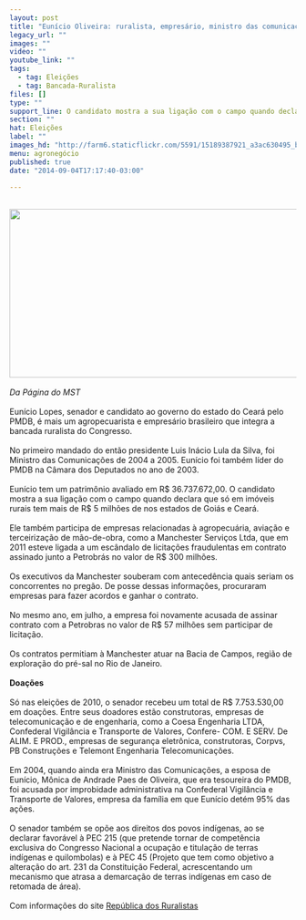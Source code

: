 ```yaml
---
layout: post
title: "Eunício Oliveira: ruralista, empresário, ministro das comunicações"
legacy_url: ""
images: ""
video: ""
youtube_link: ""
tags:
  - tag: Eleições
  - tag: Bancada-Ruralista
files: []
type: ""
support_line: O candidato mostra a sua ligação com o campo quando declara que só em imóveis rurais tem mais de R$ 5 milhões de nos estados de Goiás e Ceará.
section: ""
hat: Eleições
label: ""
images_hd: "http://farm6.staticflickr.com/5591/15189387921_a3ac630495_b.jpg"
menu: agronegócio
published: true
date: "2014-09-04T17:17:40-03:00"

---
```

<p><br />
<em><img alt="" height="296" src="http://farm6.staticflickr.com/5591/15189387921_a3ac630495_b.jpg" width="508" /><br />
<br />
Da P&aacute;gina do&nbsp;MST</em><br />
<br />
Eun&iacute;cio Lopes, senador e candidato ao governo do estado do Cear&aacute; pelo PMDB, &eacute; mais um agropecuarista e empres&aacute;rio brasileiro que integra a bancada ruralista do Congresso.&nbsp;<br />
<br />
No primeiro mandado do ent&atilde;o presidente Luis In&aacute;cio Lula da Silva, foi Ministro das Comunica&ccedil;&otilde;es de 2004 a 2005. Eun&iacute;cio foi tamb&eacute;m l&iacute;der do PMDB na C&acirc;mara dos Deputados no ano de 2003.&nbsp;<br />
<br />
Eun&iacute;cio tem um patrim&ocirc;nio avaliado em R$ 36.737.672,00. O candidato mostra a sua liga&ccedil;&atilde;o com o campo quando declara que s&oacute; em im&oacute;veis rurais tem mais de R$ 5 milh&otilde;es de nos estados de Goi&aacute;s e Cear&aacute;.<br />
<br />
Ele tamb&eacute;m participa de empresas relacionadas &agrave; agropecu&aacute;ria, avia&ccedil;&atilde;o e terceiriza&ccedil;&atilde;o de m&atilde;o-de-obra, como a Manchester Servi&ccedil;os Ltda, que em 2011 esteve ligada a um esc&acirc;ndalo de licita&ccedil;&otilde;es fraudulentas em contrato assinado junto a Petrobr&aacute;s no valor de R$ 300 milh&otilde;es.&nbsp;<br />
<br />
Os executivos da Manchester souberam com anteced&ecirc;ncia quais seriam os concorrentes no preg&atilde;o. De posse dessas informa&ccedil;&otilde;es, procuraram empresas para fazer acordos e ganhar o contrato.&nbsp;<br />
<br />
No mesmo ano, em julho, a empresa foi novamente acusada de assinar contrato com a Petrobras no valor de R$ 57 milh&otilde;es sem participar de licita&ccedil;&atilde;o.&nbsp;<br />
<br />
Os contratos permitiam &agrave; Manchester atuar na Bacia de Campos, regi&atilde;o de explora&ccedil;&atilde;o do pr&eacute;-sal no Rio de Janeiro.<br />
<br />
<strong>Doa&ccedil;&otilde;es</strong><br />
<br />
S&oacute; nas elei&ccedil;&otilde;es de 2010, o senador recebeu um total de R$ 7.753.530,00 em doa&ccedil;&otilde;es. Entre seus doadores est&atilde;o construtoras, empresas de telecomunica&ccedil;&atilde;o e de engenharia, como a Coesa Engenharia LTDA, Confederal Vigil&acirc;ncia e Transporte de Valores, Confere- COM. E SERV. De ALIM. E PROD., empresas de seguran&ccedil;a eletr&ocirc;nica, construtoras, Corpvs, PB Constru&ccedil;&otilde;es e Telemont Engenharia Telecomunica&ccedil;&otilde;es.<br />
<br />
Em 2004, quando ainda era Ministro das Comunica&ccedil;&otilde;es, a esposa de Eun&iacute;cio, M&ocirc;nica de Andrade Paes de Oliveira, que era tesoureira do PMDB, foi acusada por improbidade administrativa na Confederal Vigil&acirc;ncia e Transporte de Valores, empresa da fam&iacute;lia em que Eun&iacute;cio det&eacute;m 95% das a&ccedil;&otilde;es.&nbsp;<br />
<br />
O senador tamb&eacute;m se op&otilde;e aos direitos dos povos ind&iacute;genas, ao se declarar favor&aacute;vel &agrave; PEC 215 (que pretende tornar de compet&ecirc;ncia exclusiva do Congresso Nacional a ocupa&ccedil;&atilde;o e titula&ccedil;&atilde;o de terras ind&iacute;genas e quilombolas) e &agrave; PEC 45 (Projeto que tem como objetivo a altera&ccedil;&atilde;o do art. 231 da Constitui&ccedil;&atilde;o Federal, acrescentando um mecanismo que atrasa a demarca&ccedil;&atilde;o de terras ind&iacute;genas em caso de retomada de &aacute;rea).&nbsp;&nbsp;<br />
<br />
Com informa&ccedil;&otilde;es do site&nbsp;<a href="http://www.republicadosruralistas.com.br/">Rep&uacute;blica dos Ruralistas</a>&nbsp;<br />
&nbsp;</p>
